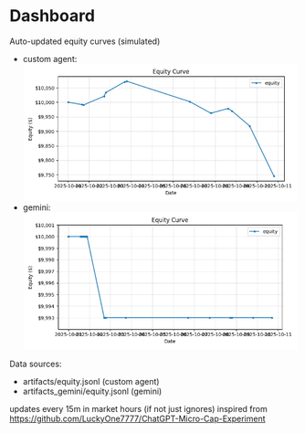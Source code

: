 # Dashboard

Auto-updated equity curves (simulated)

- custom agent: ![Equity Curve](artifacts/equity.png?v=99af17a)
- gemini: ![Equity Curve (Gemini)](artifacts_gemini/equity.png?v=99af17a)

Data sources:
- artifacts/equity.jsonl (custom agent)
- artifacts_gemini/equity.jsonl (gemini)

updates every 15m in market hours (if not just ignores)
inspired from https://github.com/LuckyOne7777/ChatGPT-Micro-Cap-Experiment